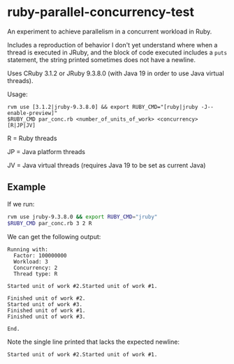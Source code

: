 # ruby-parallel-concurrency-test

An experiment to achieve parallelism in a concurrent workload in Ruby.

Includes a reproduction of behavior I don't yet understand where when a thread is executed in JRuby, and the block of code executed includes a `puts` statement, the string printed sometimes does not have a newline.

Uses CRuby 3.1.2 or JRuby 9.3.8.0 (with Java 19 in order to use Java virtual threads).

Usage:

```
rvm use [3.1.2|jruby-9.3.8.0] && export RUBY_CMD="[ruby|jruby -J--enable-preview]"
$RUBY_CMD par_conc.rb <number_of_units_of_work> <concurrency> [R|JP|JV]
```

R = Ruby threads

JP = Java platform threads

JV = Java virtual threads (requires Java 19 to be set as current Java)

## Example

If we run:

```bash
rvm use jruby-9.3.8.0 && export RUBY_CMD="jruby"
$RUBY_CMD par_conc.rb 3 2 R
```

We can get the following output:

```
Running with:
  Factor: 100000000
  Workload: 3
  Concurrency: 2
  Thread type: R

Started unit of work #2.Started unit of work #1.

Finished unit of work #2.
Started unit of work #3.
Finished unit of work #1.
Finished unit of work #3.

End.
```

Note the single line printed that lacks the expected newline:

```
Started unit of work #2.Started unit of work #1.
```

